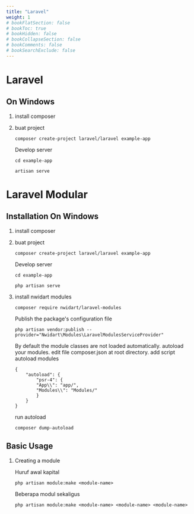```yaml
---
title: "Laravel"
weight: 1
# bookFlatSection: false
# bookToc: true
# bookHidden: false
# bookCollapseSection: false
# bookComments: false
# bookSearchExclude: false
---
```


# Laravel

## On Windows

1.  install composer
2.  buat project

        composer create-project laravel/laravel example-app

    Develop server

        cd example-app

        artisan serve

# Laravel Modular

## Installation On Windows

1.  install composer
2.  buat project

        composer create-project laravel/laravel example-app

    Develop server

        cd example-app

        php artisan serve

3.  install nwidart modules

        composer require nwidart/laravel-modules

    Publish the package's configuration file

        php artisan vendor:publish --provider="Nwidart\Modules\LaravelModulesServiceProvider"

    By default the module classes are not loaded automatically. autoload your modules. edit file composer.json at root directory. add script autoload modules

        {
            "autoload": {
                "psr-4": {
                "App\\": "app/",
                "Modules\\": "Modules/"
                }
            }
        }

    run autoload

        composer dump-autoload

## Basic Usage

1.  Creating a module

    Huruf awal kapital

        php artisan module:make <module-name>

    Beberapa modul sekaligus

        php artisan module:make <module-name> <module-name> <module-name>
